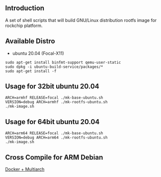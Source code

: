 ## Introduction

A set of shell scripts that will build GNU/Linux distribution rootfs image
for rockchip platform.

## Available Distro

* ubuntu 20.04 (Focal-X11)

```
sudo apt-get install binfmt-support qemu-user-static
sudo dpkg -i ubuntu-build-service/packages/*
sudo apt-get install -f
```

## Usage for 32bit ubuntu 20.04

```
ARCH=armhf RELEASE=focal ./mk-base-ubuntu.sh
VERSION=debug ARCH=armhf ./mk-rootfs-ubuntu.sh
./mk-image.sh
```

## Usage for 64bit ubuntu 20.04

```
ARCH=arm64 RELEASE=focal ./mk-base-ubuntu.sh
VERSION=debug ARCH=arm64 ./mk-rootfs-ubuntu.sh
./mk-image.sh
```

## Cross Compile for ARM Debian

[Docker + Multiarch](http://opensource.rock-chips.com/wiki_Cross_Compile#Docker)
